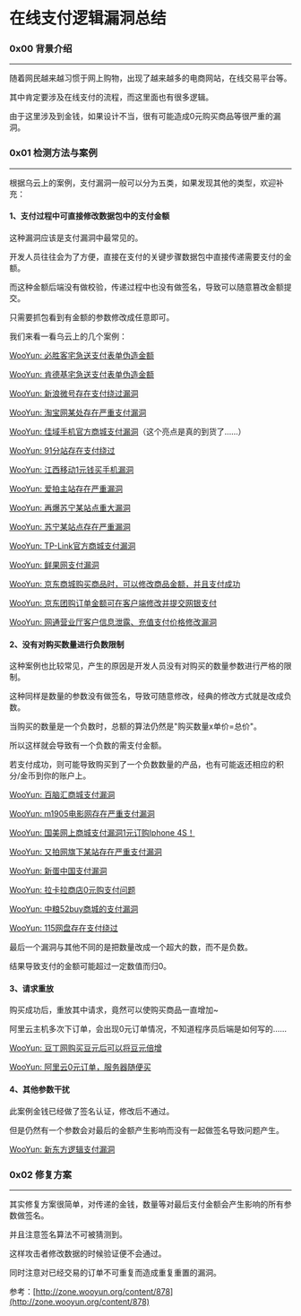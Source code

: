 # 在线支付逻辑漏洞总结

### 0x00 背景介绍

* * *

随着网民越来越习惯于网上购物，出现了越来越多的电商网站，在线交易平台等。

其中肯定要涉及在线支付的流程，而这里面也有很多逻辑。

由于这里涉及到金钱，如果设计不当，很有可能造成0元购买商品等很严重的漏洞。  

### 0x01 检测方法与案例

* * *

根据乌云上的案例，支付漏洞一般可以分为五类，如果发现其他的类型，欢迎补充：

#### 1、支付过程中可直接修改数据包中的支付金额

这种漏洞应该是支付漏洞中最常见的。

开发人员往往会为了方便，直接在支付的关键步骤数据包中直接传递需要支付的金额。

而这种金额后端没有做校验，传递过程中也没有做签名，导致可以随意篡改金额提交。

只需要抓包看到有金额的参数修改成任意即可。

我们来看一看乌云上的几个案例：

[WooYun: 必胜客宅急送支付表单伪造金额](http://www.wooyun.org/bugs/wooyun-2012-05503)

[WooYun: 肯德基宅急送支付表单伪造金额](http://www.wooyun.org/bugs/wooyun-2012-05444)

[WooYun: 新浪微号存在支付绕过漏洞](http://www.wooyun.org/bugs/wooyun-2012-05316)

[WooYun: 淘宝网某处存在严重支付漏洞](http://www.wooyun.org/bugs/wooyun-2012-07293)

[WooYun: 佳域手机官方商城支付漏洞](http://www.wooyun.org/bugs/wooyun-2012-09375)（这个亮点是真的到货了……）

[WooYun: 91分站存在支付绕过](http://www.wooyun.org/bugs/wooyun-2012-08745)

[WooYun: 江西移动1元钱买手机漏洞](http://www.wooyun.org/bugs/wooyun-2012-08031)

[WooYun: 爱拍主站存在严重漏洞](http://www.wooyun.org/bugs/wooyun-2012-010614)

[WooYun: 再爆苏宁某站点重大漏洞](http://www.wooyun.org/bugs/wooyun-2012-010561)

[WooYun: 苏宁某站点存在严重漏洞](http://www.wooyun.org/bugs/wooyun-2012-010351)

[WooYun: TP-Link官方商城支付漏洞](http://www.wooyun.org/bugs/wooyun-2012-012749)

[WooYun: 鲜果网支付漏洞](http://www.wooyun.org/bugs/wooyun-2012-012542)

[WooYun: 京东商城购买商品时，可以修改商品金额，并且支付成功](http://www.wooyun.org/bugs/wooyun-2012-012528)

[WooYun: 京东团购订单金额可在客户端修改并提交网银支付](http://www.wooyun.org/bugs/wooyun-2012-012189)

[WooYun: 网通营业厅客户信息泄露、充值支付价格修改漏洞](http://www.wooyun.org/bugs/wooyun-2012-012167)

#### 2、没有对购买数量进行负数限制

这种案例也比较常见，产生的原因是开发人员没有对购买的数量参数进行严格的限制。

这种同样是数量的参数没有做签名，导致可随意修改，经典的修改方式就是改成负数。

当购买的数量是一个负数时，总额的算法仍然是"购买数量x单价=总价"。

所以这样就会导致有一个负数的需支付金额。

若支付成功，则可能导致购买到了一个负数数量的产品，也有可能返还相应的积分/金币到你的账户上。

[WooYun: 百脑汇商城支付漏洞](http://www.wooyun.org/bugs/wooyun-2012-07997)

[WooYun: m1905电影网存在严重支付漏洞](http://www.wooyun.org/bugs/wooyun-2012-06708)

[WooYun: 国美网上商城支付漏洞1元订购Iphone 4S！](http://www.wooyun.org/bugs/wooyun-2012-07471)

[WooYun: 又拍网旗下某站存在严重支付漏洞](http://www.wooyun.org/bugs/wooyun-2012-06589)

[WooYun: 新蛋中国支付漏洞](http://www.wooyun.org/bugs/wooyun-2012-07738)

[WooYun: 拉卡拉商店0元购支付问题](http://www.wooyun.org/bugs/wooyun-2012-011465)

[WooYun: 中粮52buy商城的支付漏洞](http://www.wooyun.org/bugs/wooyun-2012-015067)

[WooYun: 115网盘存在支付绕过](http://www.wooyun.org/bugs/wooyun-2012-05353)

最后一个漏洞与其他不同的是把数量改成一个超大的数，而不是负数。

结果导致支付的金额可能超过一定数值而归0。

#### 3、请求重放

购买成功后，重放其中请求，竟然可以使购买商品一直增加~

阿里云主机多次下订单，会出现0元订单情况，不知道程序员后端是如何写的……

[WooYun: 豆丁网购买豆元后可以将豆元倍增](http://www.wooyun.org/bugs/wooyun-2012-05173)

[WooYun: 阿里云0元订单，服务器随便买](http://www.wooyun.org/bugs/wooyun-2011-03009)

#### 4、其他参数干扰

此案例金钱已经做了签名认证，修改后不通过。

但是仍然有一个参数会对最后的金额产生影响而没有一起做签名导致问题产生。

[WooYun: 新东方逻辑支付漏洞](http://www.wooyun.org/bugs/wooyun-2013-019761)  

### 0x02 修复方案

* * *

其实修复方案很简单，对传递的金钱，数量等对最后支付金额会产生影响的所有参数做签名。

并且注意签名算法不可被猜测到。

这样攻击者修改数据的时候验证便不会通过。

同时注意对已经交易的订单不可重复而造成重复重置的漏洞。

参考：[http://zone.wooyun.org/content/878](http://zone.wooyun.org/content/878)